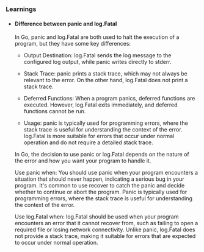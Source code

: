 ### Learnings

- #### Difference between panic and log.Fatal

    In Go, panic and log.Fatal are both used to halt the execution of a program, but they have some key differences:

    - Output Destination: log.Fatal sends the log message to the configured log output, while panic writes directly to stderr.

    - Stack Trace: panic prints a stack trace, which may not always be relevant to the error. On the other hand, log.Fatal does not print a stack trace.

    - Deferred Functions: When a program panics, deferred functions are executed. However, log.Fatal exits immediately, and deferred functions cannot be run.

    - Usage: panic is typically used for programming errors, where the stack trace is useful for understanding the context of the error. log.Fatal is more suitable for errors that occur under normal operation and do not require a detailed stack trace.

    In Go, the decision to use panic or log.Fatal depends on the nature of the error and how you want your program to handle it.

    Use panic when: You should use panic when your program encounters a situation that should never happen, indicating a serious bug in your program. It's common to use recover to catch the panic and decide whether to continue or abort the program. Panic is typically used for programming errors, where the stack trace is useful for understanding the context of the error.

    Use log.Fatal when: log.Fatal should be used when your program encounters an error that it cannot recover from, such as failing to open a required file or losing network connectivity. Unlike panic, log.Fatal does not provide a stack trace, making it suitable for errors that are expected to occur under normal operation.
